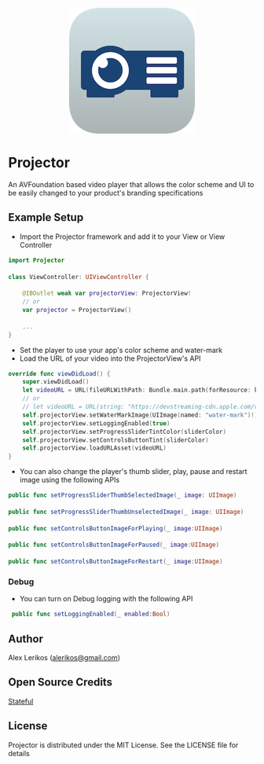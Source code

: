 <p align="center">
  <img src="https://github.com/alexlerikos/Projector/blob/README-Update/README-Images/Projector-Icon.png" alt="Projector by Alex Lerikos"/>
</p>

# Projector
An AVFoundation based video player that allows the color scheme and UI to be easily changed to your product's branding specifications

## Example Setup

- Import the Projector framework and add it to your View or View Controller

```swift
import Projector

class ViewController: UIViewController {

	@IBOutlet weak var projectorView: ProjectorView! 
	// or 
	var projector = ProjectorView()

	...
}
```

- Set the player to use your app's color scheme and water-mark
- Load the URL of your video into the ProjectorView's API

```swift
override func viewDidLoad() {
	super.viewDidLoad()
	let videoURL = URL(fileURLWithPath: Bundle.main.path(forResource: kVideoName, ofType: kVideoType)!)
	// or 
	// let videoURL = URL(string: "https://devstreaming-cdn.apple.com/videos/streaming/examples/bipbop_16x9/bipbop_16x9_variant.m3u8")!
    self.projectorView.setWaterMarkImage(UIImage(named: "water-mark")!)
    self.projectorView.setLoggingEnabled(true)
    self.projectorView.setProgressSliderTintColor(sliderColor)
    self.projectorView.setControlsButtonTint(sliderColor)
    self.projectorView.loadURLAsset(videoURL)
}
```

- You can also change the player's thumb slider, play, pause and restart image using the following APIs 

```swift
public func setProgressSliderThumbSelectedImage(_ image: UIImage)

public func setProgressSliderThumbUnselectedImage(_ image: UIImage)

public func setControlsButtonImageForPlaying(_ image:UIImage)

public func setControlsButtonImageForPaused(_ image:UIImage)

public func setControlsButtonImageForRestart(_ image:UIImage)
```
### Debug

- You can turn on Debug logging with the following API

```swift
 public func setLoggingEnabled(_ enabled:Bool)
```

## Author 
Alex Lerikos (alerikos@gmail.com)

## Open Source Credits
[Stateful](https://github.com/albertodebortoli/Stateful)

## License 
Projector is distributed under the MIT License.
See the LICENSE file for details